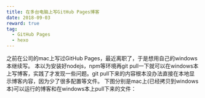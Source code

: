 ```yaml
---
title: 在多台电脑上写GitHub Pages博客
date: 2018-09-03
reward: true
tag:
  - GitHub Pages
  - hexo
---
```


之前在公司的mac上写过GitHub Pages，最近离职了，于是想用自己的windows本继续写。
本以为安装好nodejs，npm等环境再git pull一下就可以在windows本上写博客，实践了才发现一些问题。git pull下来的内容根本没办法直接在本地显示博客内容，因为少了很多配置等文件。
下图分别是mac上(已经拷贝到windows本)可以运行的博客和在windows本上pull下来的文件：
